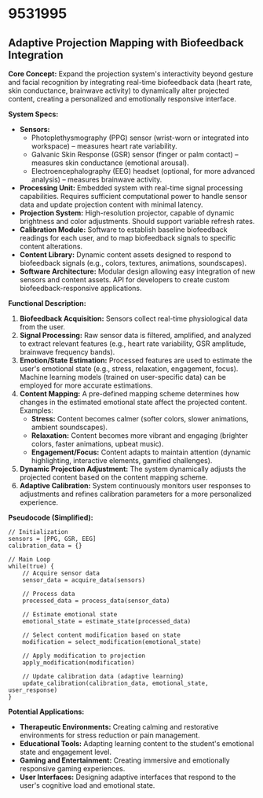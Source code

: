 # 9531995

## Adaptive Projection Mapping with Biofeedback Integration

**Core Concept:** Expand the projection system's interactivity beyond gesture and facial recognition by integrating real-time biofeedback data (heart rate, skin conductance, brainwave activity) to dynamically alter projected content, creating a personalized and emotionally responsive interface.

**System Specs:**

*   **Sensors:**
    *   Photoplethysmography (PPG) sensor (wrist-worn or integrated into workspace) – measures heart rate variability.
    *   Galvanic Skin Response (GSR) sensor (finger or palm contact) – measures skin conductance (emotional arousal).
    *   Electroencephalography (EEG) headset (optional, for more advanced analysis) – measures brainwave activity.
*   **Processing Unit:** Embedded system with real-time signal processing capabilities. Requires sufficient computational power to handle sensor data and update projection content with minimal latency.
*   **Projection System:** High-resolution projector, capable of dynamic brightness and color adjustments.  Should support variable refresh rates.
*   **Calibration Module:**  Software to establish baseline biofeedback readings for each user, and to map biofeedback signals to specific content alterations.
*   **Content Library:** Dynamic content assets designed to respond to biofeedback signals (e.g., colors, textures, animations, soundscapes).
*   **Software Architecture:** Modular design allowing easy integration of new sensors and content assets.  API for developers to create custom biofeedback-responsive applications.

**Functional Description:**

1.  **Biofeedback Acquisition:** Sensors collect real-time physiological data from the user.
2.  **Signal Processing:** Raw sensor data is filtered, amplified, and analyzed to extract relevant features (e.g., heart rate variability, GSR amplitude, brainwave frequency bands).
3.  **Emotion/State Estimation:** Processed features are used to estimate the user's emotional state (e.g., stress, relaxation, engagement, focus). Machine learning models (trained on user-specific data) can be employed for more accurate estimations.
4.  **Content Mapping:**  A pre-defined mapping scheme determines how changes in the estimated emotional state affect the projected content. Examples:
    *   **Stress:** Content becomes calmer (softer colors, slower animations, ambient soundscapes).
    *   **Relaxation:** Content becomes more vibrant and engaging (brighter colors, faster animations, upbeat music).
    *   **Engagement/Focus:** Content adapts to maintain attention (dynamic highlighting, interactive elements, gamified challenges).
5.  **Dynamic Projection Adjustment:** The system dynamically adjusts the projected content based on the content mapping scheme.
6.  **Adaptive Calibration:** System continuously monitors user responses to adjustments and refines calibration parameters for a more personalized experience.

**Pseudocode (Simplified):**

```
// Initialization
sensors = [PPG, GSR, EEG]
calibration_data = {}

// Main Loop
while(true) {
    // Acquire sensor data
    sensor_data = acquire_data(sensors)

    // Process data
    processed_data = process_data(sensor_data)

    // Estimate emotional state
    emotional_state = estimate_state(processed_data)

    // Select content modification based on state
    modification = select_modification(emotional_state)

    // Apply modification to projection
    apply_modification(modification)

    // Update calibration data (adaptive learning)
    update_calibration(calibration_data, emotional_state, user_response)
}
```

**Potential Applications:**

*   **Therapeutic Environments:**  Creating calming and restorative environments for stress reduction or pain management.
*   **Educational Tools:**  Adapting learning content to the student's emotional state and engagement level.
*   **Gaming and Entertainment:**  Creating immersive and emotionally responsive gaming experiences.
*   **User Interfaces:** Designing adaptive interfaces that respond to the user's cognitive load and emotional state.